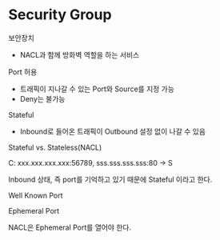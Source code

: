 # Security Group

보안장치

- NACL과 함께 방화벽 역할을 하는 서비스

Port 허용 

- 트래픽이 지나갈 수 있는 Port와 Source를 지정 가능
- Deny는 불가능

Stateful

- Inbound로 들어온 트래픽이 Outbound 설정 없이 나갈 수 있음

Stateful vs. Stateless(NACL)

C: xxx.xxx.xxx.xxx:56789, sss.sss.sss.sss:80 -> S

Inbound 상태, 즉 port를 기억하고 있기 때문에 Stateful 이라고 한다.

Well Known Port

Ephemeral Port

NACL은 Ephemeral Port를 열어야 한다.
